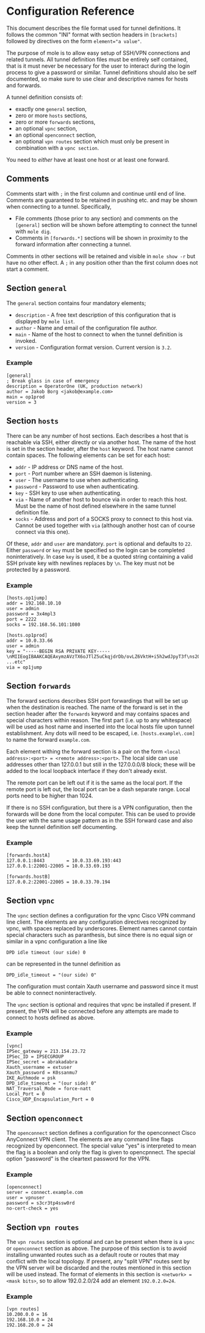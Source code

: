 Configuration Reference
=======================

This document describes the file format used for tunnel definitions. It follows
the common "INI" format with section headers in `[brackets]` followed by
directives on the form `element="a value"`.

The purpose of mole is to allow easy setup of SSH/VPN connections and related
tunnels. All tunnel definition files must be entirely self contained, that is
it must never be necessary for the user to interact during the login process to
give a password or similar. Tunnel definitions should also be self documented,
so make sure to use clear and descriptive names for hosts and forwards.

A tunnel definition consists of:

  - exactly one `general` section,
  - zero or more `hosts` sections,
  - zero or more `forwards` sections,
  - an optional `vpnc` section,
  - an optional `openconnect` section,
  - an optional `vpn routes` section which must only be present in combination
    with a `vpnc section`.

You need to *either* have at least one host or at least one forward.

Comments
--------

Comments start with `;` in the first column and continue until end of
line. Comments are guaranteed to be retained in pushing etc. and may be
shown when connecting to a tunnel. Specifically,

 - File comments (those prior to any section) and comments on the
   `[general]` section will be shown before attempting to connect the
   tunnel with `mole dig`.
 - Comments in `[forwards.*]` sections will be shown in proximity to the
   forward information after connecting a tunnel.

Comments in other sections will be retained and visible in `mole show -r`
but have no other effect. A `;` in any position other than the first
column does not start a comment.

Section `general`
-----------------

The `general` section contains four mandatory elements;

  - `description` - A free text description of this configuration that is
    displayed by `mole list`.
  - `author` - Name and email of the configuration file author.
  - `main` - Name of the host to connect to when the tunnel definition is
    invoked.
  - `version` - Configuration format version. Current version is `3.2`.

### Example

    [general]
    ; Break glass in case of emergency
    description = OperatorOne (UK, production network)
    author = Jakob Borg <jakob@example.com>
    main = op1prod
    version = 3

Section `hosts`
---------------

There can be any number of host sections. Each describes a host that is
reachable via SSH, either directly or via another host. The name of the host is
set in the section header, after the `host` keyword. The host name cannot
contain spaces. The following elements can be set for each host:

  - `addr` - IP address or DNS name of the host.
  - `port` - Port number where an SSH daemon is listening.
  - `user` - The username to use when authenticating.
  - `password` - Password to use when authenticating.
  - `key` - SSH key to use when authenticating.
  - `via` - Name of another host to bounce via in order to reach this host.
    Must be the name of host defined elsewhere in the same tunnel definition
    file.
  - `socks` - Address and port of a SOCKS proxy to connect to this host
    via. Cannot be used together with `via` (although another host can
    of course connect via this one).

Of these, `addr` and `user` are mandatory. `port` is optional and
defaults to `22`. Either `password` or `key` must be specified so the
login can be completed noninteratively. In case `key` is used, it be a
quoted string containing a valid SSH private key with newlines replaces
by `\n`. The key must not be protected by a password.

### Example

    [hosts.op1jump]
    addr = 192.168.10.10
    user = admin
    password = 3x4mpl3
    port = 2222
    socks = 192.168.56.101:1080

    [hosts.op1prod]
    addr = 10.0.33.66
    user = admin
    key = "-----BEGIN RSA PRIVATE KEY-----\nMIIEogIBAAKCAQEAxymzAVzTX6oJTlZ5uCkqjdrDb/ovLZ6VktH+i5h2wdJpyT3f\ns2Q23e ...etc"
    via = op1jump

Section `forwards`
-----------------

The forward sections describes SSH port forwardings that will be set up
when the destination is reached. The name of the forward is set in the
section header after the `forwards` keyword and may contains spaces and
special characters within reason. The first part (i.e. up to any
whitespace) will be used as host name and inserted into the local hosts
file upon tunnel establishment. Any dots will need to be escaped, i.e.
`[hosts.example\.com]` to name the forward `example.com`.

Each element withing the forward section is a pair on the form
`<local address>:<port> = <remote address>:<port>`. The local side can use
addresses other than 127.0.0.1 but still in the 127.0.0.0/8 block; these
will be added to the local loopback interface if they don't already
exist.

The remote port can be left out if it is the same as the local port. If
the remote port is left out, the local port can be a dash separate
range. Local ports need to be higher than 1024.

If there is no SSH configuration, but there is a VPN configuration, then
the forwards will be done from the local computer.  This can be used to
provide the user with the same usage pattern as in the SSH forward case
and also keep the tunnel definition self documenting.

### Example

    [forwards.hostA]
    127.0.0.1:8443        = 10.0.33.69.193:443
    127.0.0.1:22001-22005 = 10.0.33.69.193

    [forwards.hostB]
    127.0.0.2:22001-22005 = 10.0.33.70.194


Section `vpnc`
--------------

The `vpnc` section defines a configuration for the vpnc Cisco VPN command line
client. The elements are any configuration directives recognized by vpnc, with
spaces replaced by underscores. Element names cannot contain special characters
such as paranthesis, but since there is no equal sign or similar in a vpnc
configuration a line like

    DPD idle timeout (our side) 0

can be represented in the tunnel definition as

    DPD_idle_timeout = "(our side) 0"

The configuration must contain Xauth username and password since it must be
able to connect noninteractively.

The `vpnc` section is optional and requires that vpnc be installed if present.
If present, the VPN will be connected before any attempts are made to connect
to hosts defined as above.

### Example

    [vpnc]
    IPSec_gateway = 213.154.23.72
    IPSec_ID = IPSECGROUP
    IPSec_secret = abrakadabra
    Xauth_username = extuser
    Xauth_password = K0ssanmu7
    IKE_Authmode = psk
    DPD_idle_timeout = "(our side) 0"
    NAT_Traversal_Mode = force-natt
    Local_Port = 0
    Cisco_UDP_Encapsulation_Port = 0

Section `openconnect`
---------------------

The `openconnect` section defines a configuration for the openconnect Cisco
AnyConnect VPN client. The elements are any command line flags recognized by
openconnect. The special value "yes" is interpreted to mean the flag is a
boolean and only the flag is given to opencpnnect. The special option
"password" is the cleartext password for the VPN.

### Example

    [openconnect]
    server = connect.example.com
    user = vpnuser
    password = s3cr3tp4ssw0rd
    no-cert-check = yes

Section `vpn routes`
--------------------

The `vpn routes` section is optional and can be present when there is a `vpnc`
or `openconnect` section as above. The purpose of this section is to avoid
installing unwanted routes such as a default route or routes that may conflict
with the local topology. If present, any "split VPN" routes sent by the VPN
server will be discarded and the routes mentioned in this section will be used
instead. The format of elements in this section is `<network> = <mask bits>`,
so to allow 192.0.2.0/24 add an element `192.0.2.0=24`.

### Example

    [vpn routes]
    10.200.0.0 = 16
    192.168.10.0 = 24
    192.168.20.0 = 24
